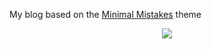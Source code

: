 My blog based on the [Minimal Mistakes](http://mmistakes.github.io/minimal-mistakes/) theme

<p align="center">
<a href="https://www.paypal.me/ashishdutt">
<img src="https://www.paypalobjects.com/en_US/i/btn/btn_donate_LG.gif" />
</a>
</p>


